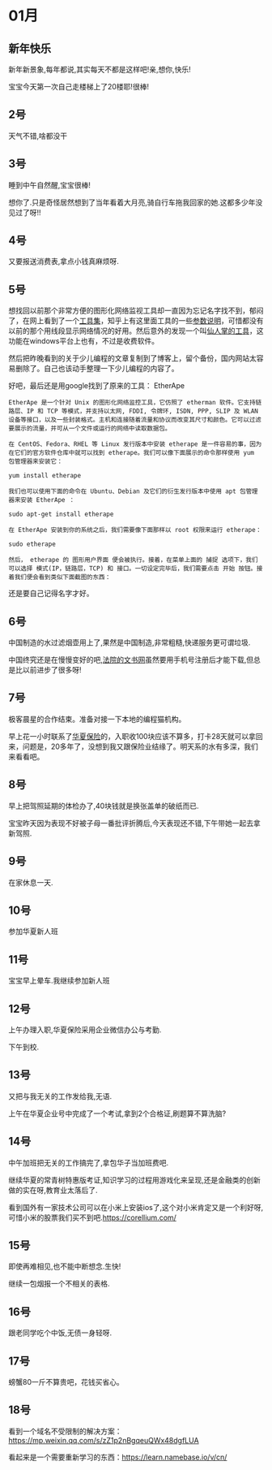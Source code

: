# 01月
## 新年快乐
新年新景象,每年都说,其实每天不都是这样吧!亲,想你,快乐!

宝宝今天第一次自己走楼梯上了20楼耶!很棒!

## 2号
天气不错,啥都没干

## 3号
睡到中午自然醒,宝宝很棒!

想你了.只是奇怪居然想到了当年看着大月亮,骑自行车拖我回家的她.这都多少年没见过了呀!!

## 4号
又要报送消费表,拿点小钱真麻烦呀.

## 5号
想找回以前那个非常方便的图形化网络监视工具却一直因为忘记名字找不到，郁闷了，在网上看到了一个[工具集](https://www.howtoing.com/linux-network-bandwidth-monitoring-tools)，知乎上有这里面工具的一些[参数说明](https://zhuanlan.zhihu.com/p/94804765)，可惜都没有以前的那个用线段显示网络情况的好用。然后意外的发现一个叫[仙人掌的工具](https://www.howtoing.com/install-cacti-network-monitoring-on-rhel-centos-6-3-5-8-and-fedora-17-12/)，这功能在windows平台上也有，不过是收费软件。

然后把昨晚看到的关于少儿编程的文章复制到了博客上，留个备份，国内网站太容易删除了。自己也该动手整理一下少儿编程的内容了。

好吧，最后还是用google找到了原来的工具：
EtherApe

    EtherApe 是一个针对 Unix 的图形化网络监控工具，它仿照了 etherman 软件。它支持链路层、IP 和 TCP 等模式，并支持以太网, FDDI, 令牌环, ISDN, PPP, SLIP 及 WLAN 设备等接口，以及一些封装格式。主机和连接随着流量和协议而改变其尺寸和颜色。它可以过滤要展示的流量，并可从一个文件或运行的网络中读取数据包。

    在 CentOS、Fedora、RHEL 等 Linux 发行版本中安装 etherape 是一件容易的事，因为在它们的官方软件仓库中就可以找到 etherape。我们可以像下面展示的命令那样使用 yum 包管理器来安装它：

    yum install etherape

    我们也可以使用下面的命令在 Ubuntu、Debian 及它们的衍生发行版本中使用 apt 包管理器来安装 EtherApe ：

    sudo apt-get install etherape

    在 EtherApe 安装到你的系统之后，我们需要像下面那样以 root 权限来运行 etherape：

    sudo etherape

    然后， etherape 的 图形用户界面 便会被执行。接着，在菜单上面的 捕捉 选项下，我们可以选择 模式(IP，链路层，TCP) 和 接口。一切设定完毕后，我们需要点击 开始 按钮。接着我们便会看到类似下面截图的东西：
    
还是要自己记得名字才好。

## 6号
中国制造的水过滤烟壶用上了,果然是中国制造,非常粗糙,快递服务更可谓垃圾.

中国终究还是在慢慢变好的吧,[法院的文书网](https://wenshu.court.gov.cn)虽然要用手机号注册后才能下载,但总是比以前进步了很多呀!

## 7号
极客晨星的合作结束。准备对接一下本地的编程猫机构。

早上花一小时联系了[华夏保险](https://www.ihxlife.com/about.html)的，入职收100块应该不算多，打卡28天就可以拿回来，问题是，20多年了，没想到我又跟保险业结缘了。明天系的水有多深，我们来看看吧。

## 8号
早上把驾照延期的体检办了,40块钱就是换张盖单的破纸而已.

宝宝昨天因为表现不好被子母一番批评折腾后,今天表现还不错,下午带她一起去拿新驾照.

## 9号
在家休息一天.

## 10号
参加华夏新人班

## 11号
宝宝早上晕车.我继续参加新人班

## 12号
上午办理入职,华夏保险采用企业微信办公与考勤.

下午到校.

## 13号
又把与我无关的工作发给我,无语.

上午在华夏企业号中完成了一个考试,拿到2个合格证,刷题算不算洗脑?

## 14号
中午加班把无关的工作搞完了,拿包华子当加班费吧.

继续华夏的常青树特惠版考证,知识学习的过程用游戏化来呈现,还是金融类的创新做的实在呀,教育业太落后了.

看到国外有一家技术公司可以在小米上安装ios了,这个对小米肯定又是一个利好呀,可惜小米的股票我们买不到吧.https://corellium.com/

## 15号
即使再难相见,也不能中断想念.生快!

继续一包烟报一个不相关的表格.

## 16号
跟老同学吃个中饭,无债一身轻呀.

## 17号
螃蟹80一斤不算贵吧，花钱买省心。

## 18号
看到一个域名不受限制的解决方案：https://mp.weixin.qq.com/s/zZ1p2nBgqeuQWx48dgfLUA

看起来是一个需要重新学习的东西：https://learn.namebase.io/v/cn/
